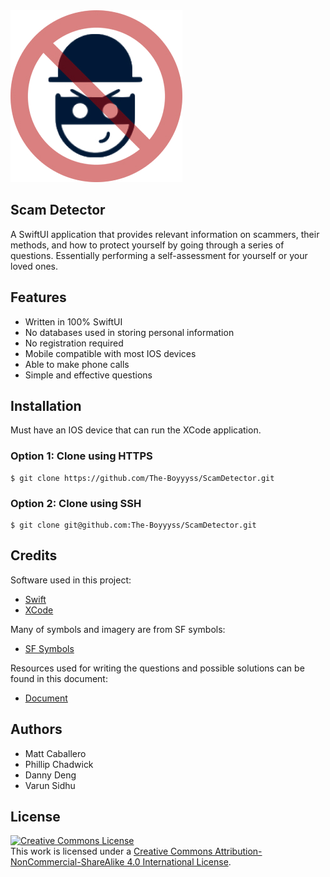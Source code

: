 <img src="logo/logo2.jpg">

## Scam Detector
A SwiftUI application that provides relevant information on scammers, their methods, and how to protect yourself by going through a series of questions. Essentially performing a self-assessment for yourself or your loved ones.

## Features
- Written in 100% SwiftUI
- No databases used in storing personal information
- No registration required
- Mobile compatible with most IOS devices
- Able to make phone calls
- Simple and effective questions

## Installation
Must have an IOS device that can run the XCode application.

### Option 1: Clone using HTTPS
```
$ git clone https://github.com/The-Boyyyss/ScamDetector.git
```

### Option 2: Clone using SSH
```
$ git clone git@github.com:The-Boyyyss/ScamDetector.git
```

## Credits
Software used in this project:
- [Swift](https://www.swift.org/)
- [XCode](https://developer.apple.com/xcode/)

Many of symbols and imagery are from SF symbols:
- [SF Symbols](https://sfsymbols.com/)

Resources used for writing the questions and possible solutions can be found in this document:
- [Document](https://docs.google.com/document/d/1xPldZtW0jv-biDFJtSytTEAWaTzccLYtXDuxeBcHyUQ/edit)

## Authors
* Matt Caballero
* Phillip Chadwick
* Danny Deng
* Varun Sidhu

## License
<a rel="license" href="http://creativecommons.org/licenses/by-nc-sa/4.0/"><img alt="Creative Commons License" style="border-width:0" src="https://i.creativecommons.org/l/by-nc-sa/4.0/88x31.png" /></a><br />This work is licensed under a <a rel="license" href="http://creativecommons.org/licenses/by-nc-sa/4.0/">Creative Commons Attribution-NonCommercial-ShareAlike 4.0 International License</a>.
